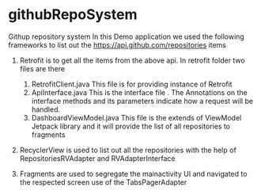 # githubRepoSystem
Githup repository system
In this Demo application we used the following frameworks to list out the https://api.github.com/repositories items

1) Retrofit is to get all the items from the  above api. In retrofit folder two files are there
    1) RetrofitClient.java
        This file is for providing instance of Retrofit
    2) ApiInterface.java
        This is the interface file . The Annotations on the interface methods and its parameters indicate how a request will be handled.
    3) DashboardViewModel.java
        This file is the  extends of ViewModel Jetpack library and it will provide the  list of all repositories to fragments

2) RecyclerView  is used to list out all  the repositories with the help of RepositoriesRVAdapter and RVAdapterInterface

3) Fragments  are used to segregate  the mainactivity UI and navigated to  the respected screen use of the TabsPagerAdapter